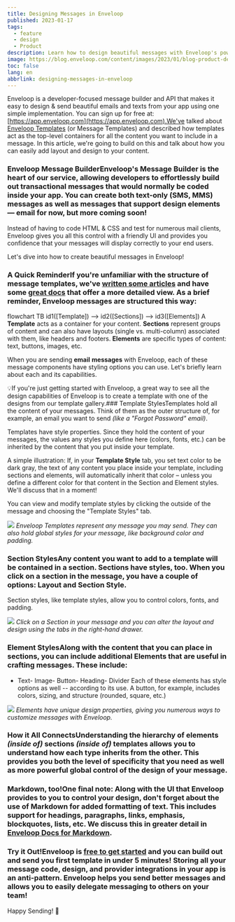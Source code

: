 ```yaml
---
title: Designing Messages in Enveloop
published: 2023-01-17
tags:
  - feature
  - design
  - Product
description: Learn how to design beautiful messages with Enveloop's powerful, but easy-to-use message builder.
image: https://blog.enveloop.com/content/images/2023/01/blog-product-designing-messages-post-alt.png
toc: false
lang: en
abbrlink: designing-messages-in-enveloop
---
```


Enveloop is a developer-focused message builder and API that makes it easy to design &amp; send beautiful emails and texts from your app using one simple implementation. You can sign up for free at: [https://app.enveloop.com](https://app.enveloop.com).We've talked about [Enveloop Templates](https://blog.enveloop.com/enveloop-templates/) (or Message Templates) and described how templates act as the top-level containers for all the content you want to include in a message. In this article, we're going to build on this and talk about how you can easily add layout and design to your content.

### Enveloop Message BuilderEnveloop's Message Builder is the heart of our service, allowing developers to effortlessly build out transactional messages that would normally be coded inside your app. You can create both text-only (SMS, MMS) messages as well as messages that support design elements — email for now, but more coming soon!

Instead of having to code HTML &amp; CSS and test for numerous mail clients, Enveloop gives you all this control with a friendly UI and provides you confidence that your messages will display correctly to your end users.

Let's dive into how to create beautiful messages in Enveloop!

### A Quick ReminderIf you're unfamiliar with the structure of message templates, we've [written some articles](https://blog.enveloop.com/enveloop-templates/) and have some [great docs](https://docs.enveloop.com) that offer a more detailed view. As a brief reminder, Enveloop messages are structured this way:

   flowchart TB
      id1([Template]) --> id2([Sections]) --> id3([Elements])
A **Template** acts as a container for your content. **Sections** represent groups of content and can also have layouts (single vs. multi-column) associated with them, like headers and footers. **Elements** are specific types of content: text, buttons, images, etc.

When you are sending **email** **messages** with Enveloop, each of these message components have styling options you can use. Let's briefly learn about each and its capabilities.

💡If you're just getting started with Enveloop, a great way to see all the design capabilities of Enveloop is to create a template with one of the designs from our template gallery.### Template StylesTemplates hold all the content of your messages. Think of them as the outer structure of, for example, an email you want to send *(like a "Forgot Password" email)*. 

Templates have style properties. Since they hold the content of your messages, the values any styles you define here (colors, fonts, etc.) can be inherited by the content that you put inside your template. 

A simple illustration: If, in your **Template Style** tab, you set text color to be dark gray, the text of any content you place inside your template, including sections and elements, will automatically inherit that color – unless you define a different color for that content in the Section and Element styles. We'll discuss that in a moment!

You can view and modify template styles by clicking the outside of the message and choosing the "Template Styles" tab.

![](https://blog.enveloop.com/content/images/2023/01/Screenshot-2023-01-17-at-2.46.31-PM.png)
*Enveloop Templates represent any message you may send. They can also hold global styles for your message, like background color and padding.*
### Section StylesAny content you want to add to a template will be contained in a section. Sections have styles, too. When you click on a section in the message, you have a couple of options: **Layout** and **Section Style**.

Section styles, like template styles, allow you to control colors, fonts, and padding.

![](https://blog.enveloop.com/content/images/2023/01/Screenshot-2023-01-17-at-2.49.46-PM.png)
*Click on a Section in your message and you can alter the layout and design using the tabs in the right-hand drawer.*
### Element StylesAlong with the content that you can place in sections, you can include additional Elements that are useful in crafting messages. These include:

- Text- Image- Button- Heading- Divider
Each of these elements has style options as well -- according to its use. A button, for example, includes colors, sizing, and structure (rounded, square, etc.)

![](https://blog.enveloop.com/content/images/2023/01/Screenshot-2023-01-17-at-2.54.13-PM.png)
*Elements have unique design properties, giving you numerous ways to customize messages with Enveloop.*
### How it All ConnectsUnderstanding the hierarchy of **elements** *(inside of)* **sections** *(inside of)* **templates** allows you to understand how each type inherits from the other. This provides you both the level of specificity that you need as well as more powerful global control of the design of your message.

### Markdown, too!One final note: Along with the UI that Enveloop provides to you to control your design, don't forget about the use of Markdown for added formatting of text. This includes support for headings, paragraphs, links, emphasis, blockquotes, lists, etc. We discuss this in greater detail in [Enveloop Docs for Markdown](https://docs.enveloop.com/product-guides/markdown-for-formatting).

### Try it Out!Enveloop is [**free to get started**](https://app.enveloop.com) and you can build out and send you first template in under 5 minutes! Storing all your message code, design, and provider integrations in your app is an anti-pattern. Enveloop helps you send better messages and allows you to easily delegate messaging to others on your team!

Happy Sending! 🚀
